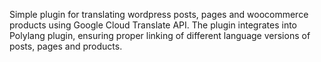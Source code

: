 Simple plugin for translating wordpress posts, pages and woocommerce products using Google Cloud Translate API. The plugin integrates into Polylang plugin, ensuring proper linking of different language versions of posts, pages and products.